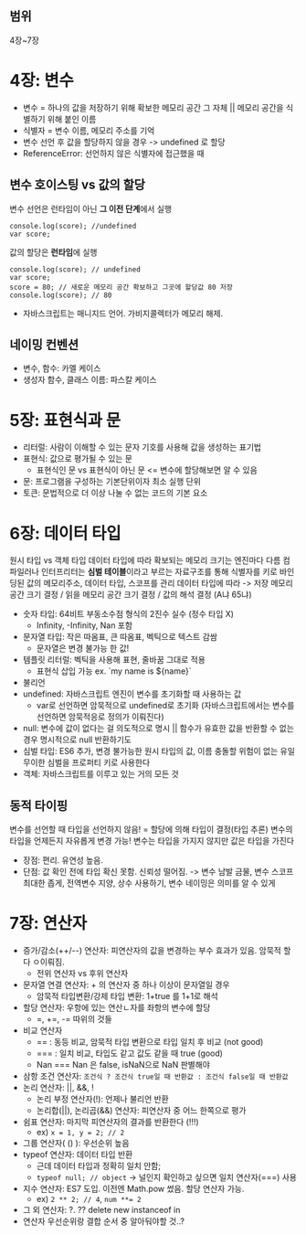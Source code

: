 ## 범위

4장~7장

# 4장: 변수

- 변수 = 하나의 값을 저장하기 위해 확보한 메모리 공간 그 자체 || 메모리 공간을 식별하기 위해 붙인 이름
- 식별자 = 변수 이름, 메모리 주소를 기억
- 변수 선언 후 값을 할당하지 않을 경우 -> undefined 로 할당
- ReferenceError: 선언하지 않은 식별자에 접근했을 때

## 변수 호이스팅 vs 값의 할당

변수 선언은 런타임이 아닌 **그 이전 단계**에서 실행

```
console.log(score); //undefined
var score;
```

값의 할당은 **런타임**에 실행

```
console.log(score); // undefined
var score;
score = 80; // 새로운 메모리 공간 확보하고 그곳에 할당값 80 저장
console.log(score); // 80
```

- 자바스크립트는 매니지드 언어. 가비지콜렉터가 메모리 해제.

## 네이밍 컨벤션

- 변수, 함수: 카멜 케이스
- 생성자 함수, 클래스 이름: 파스칼 케이스

# 5장: 표현식과 문

- 리터럴: 사람이 이해할 수 있는 문자 기호를 사용해 값을 생성하는 표기법
- 표현식: 값으로 평가될 수 있는 문
  - 표현식인 문 vs 표현식이 아닌 문 <= 변수에 할당해보면 알 수 있음
- 문: 프로그램을 구성하는 기본단위이자 최소 실행 단위
- 토큰: 문법적으로 더 이상 나눌 수 없는 코드의 기본 요소

# 6장: 데이터 타입

원시 타입 vs 객체 타입
데이터 타입에 따라 확보되는 메모리 크기는 엔진마다 다름
컴파일러나 인터프리터는 **심벌 테이블**이라고 부르는 자료구조를 통해 식별자를 키로 바인딩된 값의 메모리주소, 데이터 타입, 스코프를 관리
데이터 타입에 따라 -> 저장 메모리 공간 크기 결정 / 읽을 메모리 공간 크기 결정 / 값의 해석 결정 (A냐 65냐)

- 숫자 타입: 64비트 부동소수점 형식의 2진수 실수 (정수 타입 X)
  - Infinity, -Infinity, Nan 포함
- 문자열 타입: 작은 따옴표, 큰 따옴표, 벡틱으로 텍스트 감쌈
  - 문자열은 변경 불가능 한 값!
- 템플릿 리터럴: 벡틱을 사용해 표현, 줄바꿈 그대로 적용
  - 표현식 삽입 가능 ex. \`my name is ${name}\`
- 불리언
- undefined: 자바스크립트 엔진이 변수를 초기화할 때 사용하는 값
  - var로 선언하면 암묵적으로 undefined로 초기화
    (자바스크립트에서는 변수를 선언하면 암묵적응로 정의가 이뤄진다)
- null: 변수에 값이 없다는 걸 의도적으로 명시 || 함수가 유효한 값을 반환할 수 없는 경우 명시적으로 null 반환하기도
- 심벌 타입: ES6 추가, 변경 불가능한 원시 타입의 값, 이름 충돌할 위험이 없는 유일무이한 심벌을 프로퍼티 키로 사용한다
- 객체: 자바스크립트를 이루고 있는 거의 모든 것

## 동적 타이핑

변수를 선언할 때 타입을 선언하지 않음! = 할당에 의해 타입이 결정(타입 추론)
변수의 타입을 언제든지 자유롭게 변경 가능!
변수는 타입을 가지지 않지만 값은 타입을 가진다

- 장점: 편리. 유연성 높음.
- 단점: 값 확인 전에 타입 확신 못함. 신뢰성 떨어짐.
  -> 변수 남발 금물, 변수 스코프 최대한 좁게, 전역변수 지양, 상수 사용하기, 변수 네이밍은 의미를 알 수 있게

# 7장: 연산자

- 증가/감소(++/--) 연산자: 피연산자의 값을 변경하는 부수 효과가 있음. 암묵적 할다 ㅇ이뤄짐.
  - 전위 연산자 vs 후위 연산자
- 문자열 연결 연산자: + 의 연산자 중 하나 이상이 문자열일 경우
  - 암묵적 타입변환/강제 타입 변환: 1+true 를 1+1로 해석
- 할당 연산자: 우항에 있는 연산ㄴ자를 좌항의 변수에 할당
  - =, +=, -= 따위의 것들
- 비교 연산자
  - == : 동등 비교, 암묵적 타입 변환으로 타입 일치 후 비교 (not good)
  - === : 일치 비교, 타입도 같고 값도 같을 때 true (good)
  - Nan === Nan 은 false, isNaN으로 NaN 판별해야
- 삼항 조건 연산자: `조건식 ? 조건식 true일 때 반환값 : 조건식 false일 때 반환값`
- 논리 연산자: ||, &&, !
  - 논리 부정 연산자(!): 언제나 불리언 반환
  - 논리합(||), 논리곱(&&) 연산자: 피연산자 중 어느 한쪽으로 평가
- 쉼표 연산자: 마지막 피연산자의 결과를 반환한다 (!!!)
  - ex) `x = 1, y = 2; // 2`
- 그룹 연산자( () ): 우선순위 높음
- typeof 연산자: 데이터 타입 반환
  - 근데 데이터 타입과 정확히 일치 안함;
  - `typeof null; // object` -> 널인지 확인하고 싶으면 일치 연산자(===) 사용
- 지수 연산자: ES7 도입. 이전엔 Math.pow 썼음. 할당 연산자 가능.
  - ex) `2 ** 2; // 4`, `num **= 2`
- 그 외 연산자: ?. ?? delete new instanceof in
- 연산자 우선순위랑 결합 순서 중 알아둬야할 것..?
